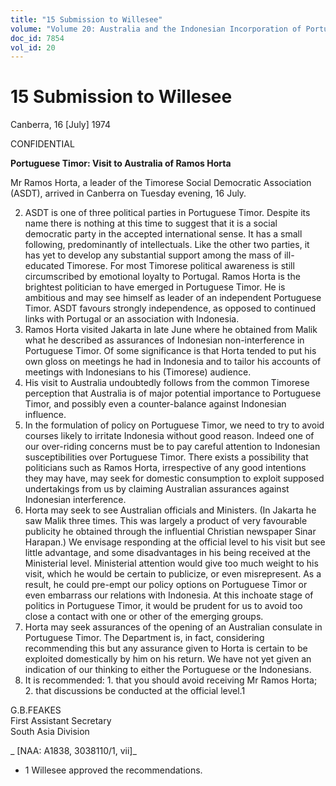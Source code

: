 ```yaml
---
title: "15 Submission to Willesee"
volume: "Volume 20: Australia and the Indonesian Incorporation of Portuguese Timor, 1974-1976"
doc_id: 7854
vol_id: 20
---
```


# 15 Submission to Willesee

Canberra, 16 [July] 1974

CONFIDENTIAL

**Portuguese Timor: Visit to Australia of Ramos Horta**

Mr Ramos Horta, a leader of the Timorese Social Democratic Association (ASDT), arrived in Canberra on Tuesday evening, 16 July.

  2. ASDT is one of three political parties in Portuguese Timor. Despite its name there is nothing at this time to suggest that it is a social democratic party in the accepted international sense. It has a small following, predominantly of intellectuals. Like the other two parties, it has yet to develop any substantial support among the mass of ill-educated Timorese. For most Timorese political awareness is still circumscribed by emotional loyalty to Portugal. Ramos Horta is the brightest politician to have emerged in Portuguese Timor. He is ambitious and may see himself as leader of an independent Portuguese Timor. ASDT favours strongly independence, as opposed to continued links with Portugal or an association with Indonesia.
  3. Ramos Horta visited Jakarta in late June where he obtained from Malik what he described as assurances of Indonesian non-interference in Portuguese Timor. Of some significance is that Horta tended to put his own gloss on meetings he had in Indonesia and to tailor his accounts of meetings with Indonesians to his (Timorese) audience.
  4. His visit to Australia undoubtedly follows from the common Timorese perception that Australia is of major potential importance to Portuguese Timor, and possibly even a counter-balance against Indonesian influence.
  5. In the formulation of policy on Portuguese Timor, we need to try to avoid courses likely to irritate Indonesia without good reason. Indeed one of our over-riding concerns must be to pay careful attention to Indonesian susceptibilities over Portuguese Timor. There exists a possibility that politicians such as Ramos Horta, irrespective of any good intentions they may have, may seek for domestic consumption to exploit supposed undertakings from us by claiming Australian assurances against Indonesian interference. 
  6. Horta may seek to see Australian officials and Ministers. (In Jakarta he saw Malik three times. This was largely a product of very favourable publicity he obtained through the influential Christian newspaper Sinar Harapan.) We envisage responding at the official level to his visit but see little advantage, and some disadvantages in his being received at the Ministerial level. Ministerial attention would give too much weight to his visit, which he would be certain to publicize, or even misrepresent. As a result, he could pre-empt our policy options on Portuguese Timor or even embarrass our relations with Indonesia. At this inchoate stage of politics in Portuguese Timor, it would be prudent for us to avoid too close a contact with one or other of the emerging groups.
  7. Horta may seek assurances of the opening of an Australian consulate in Portuguese Timor. The Department is, in fact, considering recommending this but any assurance given to Horta is certain to be exploited domestically by him on his return. We have not yet given an indication of our thinking to either the Portuguese or the Indonesians.
  8. It is recommended:
    1. that you should avoid receiving Mr Ramos Horta;
    2. that discussions be conducted at the official level.1



G.B.FEAKES  
First Assistant Secretary  
South Asia Division

_ [NAA: A1838, 3038110/1, vii]_

  * 1 Willesee approved the recommendations.


